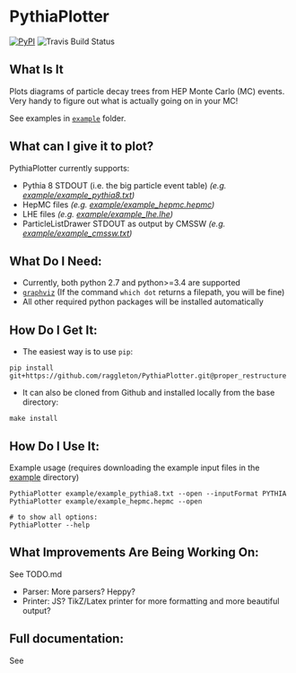 # PythiaPlotter

[![PyPI](https://img.shields.io/pypi/pyversions/Django.svg)]() ![Travis Build Status](https://travis-ci.org/raggleton/PythiaPlotter.svg?branch=proper_restructure)

## What Is It
Plots diagrams of particle decay trees from HEP Monte Carlo (MC) events. Very handy to figure out what is actually going on in your MC!

See examples in [`example`](example) folder.

## What can I give it to plot?

PythiaPlotter currently supports:

- Pythia 8 STDOUT (i.e. the big particle event table) *(e.g. [example/example_pythia8.txt](example/example_pythia8.txt))*
- HepMC files *(e.g. [example/example_hepmc.hepmc](example/example_hepmc.hepmc))*
- LHE files *(e.g. [example/example_lhe.lhe](example/example_lhe.lhe))*
- ParticleListDrawer STDOUT as output by CMSSW *(e.g. [example/example_cmssw.txt](example/example_cmssw.txt))*

## What Do I Need:

- Currently, both python 2.7 and python>=3.4 are supported
- [`graphviz`](www.graphviz.org) (If the command `which dot` returns a filepath, you will be fine)
- All other required python packages will be installed automatically

## How Do I Get It:

- The easiest way is to use `pip`:

```
pip install git+https://github.com/raggleton/PythiaPlotter.git@proper_restructure
```

- It can also be cloned from Github and installed locally from the base directory:

```
make install
```

## How Do I Use It:

Example usage (requires downloading the example input files in the [example](example) directory)

```
PythiaPlotter example/example_pythia8.txt --open --inputFormat PYTHIA
PythiaPlotter example/example_hepmc.hepmc --open

# to show all options:
PythiaPlotter --help
```

## What Improvements Are Being Working On:

See TODO.md

- Parser: More parsers? Heppy?
- Printer: JS? TikZ/Latex printer for more formatting and more beautiful output?

## Full documentation:

See